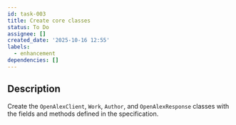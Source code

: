 ```yaml
---
id: task-003
title: Create core classes
status: To Do
assignee: []
created_date: '2025-10-16 12:55'
labels:
  - enhancement
dependencies: []
---
```


## Description

<!-- SECTION:DESCRIPTION:BEGIN -->
Create the `OpenAlexClient`, `Work`, `Author`, and `OpenAlexResponse` classes with the fields and methods defined in the specification.
<!-- SECTION:DESCRIPTION:END -->
